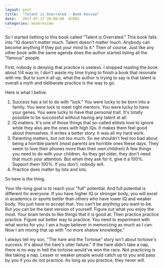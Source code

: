 ```yaml
---
layout: post
title:  "Talent is Overrated - Book Review"
date:   2017-07-17 20:00:00 -07002
categories: bookreview
---
```


So I started listhing to this book called "Talent is Overrated." This book falls into "IQ doesn't matter much. Talent doesn't matter much. Anybody can become anything if they put your mind to it." Then of course. Just like any other book with the same agenda does the author started listing all the "famous" people. 

First, nobody is denying that practice is useless. I stopped reading the book about 1/4 way in; I don't waste my time trying to finish a book that resonate with me. But to sum it all up, what the author is trying to say is that talent is overall a myth and deliberate practice is the way to go.

Here is what I belive. 

1. Success has a lot to do with "luck." You were lucky to be born into a family. You were luck to meet right mentors. You were lucky to have your genes. You were lucky to have that personal trait. It's totally possible to be successful without having any talent at all.
2. IQ matters. It's one of those things that so-called elitists love to ignore while they also are the ones with high IQs. It makes them feel good about themselves. It writes a better story. It was all my hard work. 
3. Parenting matters, but not too much. So we shouldn't feel too bad about being a horrible parent (most parents are horrible ones these days. They seem to love their phones more than their own children) A few things you need to do with your children. As they get older, they don't need that much your attention. But when they ask for it, give it a 100%. Support them 100%. If you don't, nobody will.
4. Practice does matter by lots and lots.

So here is the thing.

Your life-long goal is to reach your "full" potential. And full potential is different for everyone. If you have higher IQ or stronger body, you will excel in academics or sports better than others who have lower IQ and weaker body. You just have to accept that. You can't be anything you want to be. But you can be the best version of yourself. Figure out what you enjoy the most. Your brain tends to like things that it is good at. Then practice practice practice. Figure out better way to practice. You need to experiment with what works for you. I am a huge believer in memorizing as much as I can. Now I am mixing that up with "no more shalow knowledge."

I always tell my son, "The hare and the Tortoise" story isn't about tortoise's success. It's about the hare's utter failure." If the hare didn't take a nap, there is no way in hell the tortoise would've won the race. Not practicing is like taking a nap. Lesser or weaker people would catch up to you and pass by you if you do not practice. As long as you practice, they never will.


